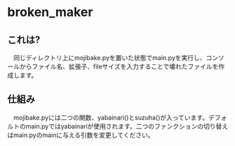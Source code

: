 # broken_maker
## これは?
 　同じディレクトリ上にmojibake.pyを置いた状態でmain.pyを実行し、コンソールからファイル名、拡張子、fileサイズを入力することで壊れたファイルを作成します。

## 仕組み
　mojibake.pyには二つの関数、yabainari()とsuzuha()が入っています。デフォルトのmain.pyではyabainariが使用されます。二つのファンクションの切り替えはmain.pyのmainに与える引数を変更してください。
